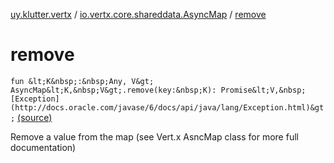 [uy.klutter.vertx](../index.md) / [io.vertx.core.shareddata.AsyncMap](index.md) / [remove](.)


# remove
`fun &lt;K&nbsp;:&nbsp;Any, V&gt; AsyncMap&lt;K,&nbsp;V&gt;.remove(key:&nbsp;K): Promise&lt;V,&nbsp;[Exception](http://docs.oracle.com/javase/6/docs/api/java/lang/Exception.html)&gt;` [(source)](https://github.com/kohesive/klutter/blob/master/vertx3-jdk8/src/main/kotlin/uy/klutter/vertx/VertxSharedData.kt#L180)

Remove a value from the map (see Vert.x AsncMap class for more full documentation)


